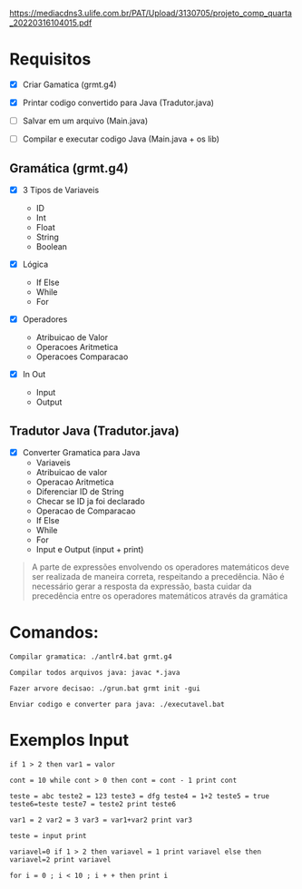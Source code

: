 https://mediacdns3.ulife.com.br/PAT/Upload/3130705/projeto_comp_quarta_20220316104015.pdf

#  Requisitos

- [x] Criar Gamatica (grmt.g4)

- [x] Printar codigo convertido para Java (Tradutor.java)

- [ ] Salvar em um arquivo (Main.java)

- [ ] Compilar e executar codigo Java (Main.java + os lib)


## Gramática (grmt.g4)
- [x] 3 Tipos de Variaveis 
    * ID 
    * Int 
    * Float 
    * String 
    * Boolean 
- [x] Lógica
    * If Else 
    * While 
    * For 

- [x] Operadores
    * Atribuicao de Valor 
    * Operacoes Aritmetica 
    * Operacoes Comparacao 

- [x] In Out
    * Input
    * Output

## Tradutor Java (Tradutor.java)

- [x] Converter Gramatica para Java
    * Variaveis     
    * Atribuicao de valor 
    * Operacao Aritmetica
    * Diferenciar ID de String
    * Checar se ID ja foi declarado 
    * Operacao de Comparacao 
    * If Else 
    * While 
    * For 
    * Input e Output (input + print) 

> A parte de expressões envolvendo os operadores matemáticos deve ser realizada de maneira correta, respeitando a precedência. Não é necessário gerar a resposta da expressão, basta cuidar da precedência entre os operadores matemáticos através da gramática


# Comandos:
```
Compilar gramatica: ./antlr4.bat grmt.g4

Compilar todos arquivos java: javac *.java

Fazer arvore decisao: ./grun.bat grmt init -gui

Enviar codigo e converter para java: ./executavel.bat
```
# Exemplos Input
```
if 1 > 2 then var1 = valor

cont = 10 while cont > 0 then cont = cont - 1 print cont

teste = abc teste2 = 123 teste3 = dfg teste4 = 1+2 teste5 = true teste6=teste teste7 = teste2 print teste6

var1 = 2 var2 = 3 var3 = var1+var2 print var3

teste = input print 

variavel=0 if 1 > 2 then variavel = 1 print variavel else then variavel=2 print variavel

for i = 0 ; i < 10 ; i + + then print i
```